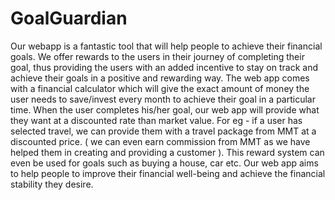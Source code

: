 # GoalGuardian

Our webapp is a fantastic tool that will help people to achieve their financial goals.
We offer rewards to the users in their journey of completing their goal, thus providing the users
with an added incentive to stay on track and achieve their goals in a positive and rewarding
way.
The web app comes with a financial calculator which will give the exact amount of money the
user needs to save/invest every month to achieve their goal in a particular time.
When the user completes his/her goal, our web app will provide what they want at a discounted
rate than market value. For eg - if a user has selected travel, we can provide them with a travel
package from MMT at a discounted price. ( we can even earn commission from MMT as we
have helped them in creating and providing a customer ).
This reward system can even be used for goals such as buying a house, car etc.
Our web app aims to help people to improve their financial well-being and achieve the financial
stability they desire.
